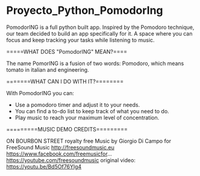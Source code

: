 
# Proyecto_Python_PomodorIng
PomodorING is a full python built app. Inspired by the Pomodoro technique, our team decided to build an app specifically for it.
A space where you can focus and keep tracking your tasks while listening to music.

=====WHAT DOES "PomodorING" MEAN?====

The name PomorING is a fusion of two words: Pomodoro, which means tomato in italian and engineering.

=======WHAT CAN I DO WITH IT?========

With PomodorING you can:

- Use a pomodoro timer and adjust it to your needs.
- You can find a to-do list to keep track of what you need to do.
- Play music to reach your maximum level of concentration.

=========MUSIC DEMO CREDITS=========

ON BOURBON STREET
royalty free Music by Giorgio Di Campo for FreeSound Music 
http://freesoundmusic.eu
https://www.facebook.com/freemusicfor...
https://youtube.com/freesoundmusic
original video: 
https://youtu.be/Bd5Of76Ylg4

